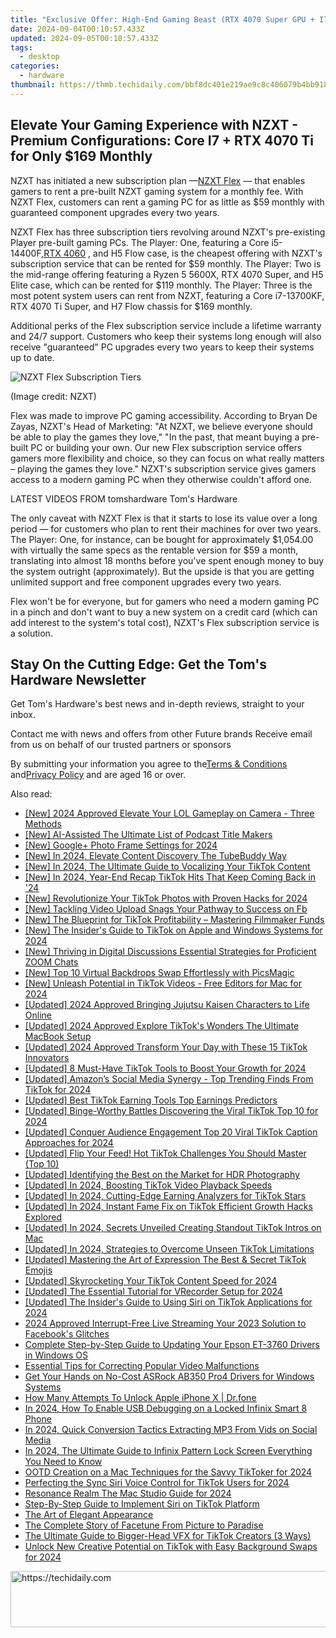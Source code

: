 ```yaml
---
title: "Exclusive Offer: High-End Gaming Beast (RTX 4070 Super GPU + I7 CPU) Prebuilt PC From MSI for Less Than $1,600 - Limited Time Only"
date: 2024-09-04T00:10:57.433Z
updated: 2024-09-05T00:10:57.433Z
tags:
  - desktop
categories:
  - hardware
thumbnail: https://thmb.techidaily.com/bbf8dc401e219ae9c8c406079b4bb91863628883caa9b7dda7f853c7436ac508.jpg
---
```


## Elevate Your Gaming Experience with NZXT - Premium Configurations: Core I7 + RTX 4070 Ti for Only $169 Monthly

NZXT has initiated a new subscription plan —[NZXT Flex](https://shareasale.com/r.cfm?b=755373&u=4338022&m=60525&afftrack=techidaily&urllink=https%3A%2F%2Fsilver-cuisine.pxf.io%2Fnlgolx) — that enables gamers to rent a pre-built NZXT gaming system for a monthly fee. With NZXT Flex, customers can rent a gaming PC for as little as $59 monthly with guaranteed component upgrades every two years.

 NZXT Flex has three subscription tiers revolving around NZXT's pre-existing Player pre-built gaming PCs. The Player: One, featuring a Core i5-14400F,[RTX 4060](https://www.tomshardware.com/reviews/nvidia-geforce-rtx-4060-review-asus-dual) , and H5 Flow case, is the cheapest offering with NZXT's subscription service that can be rented for $59 monthly. The Player: Two is the mid-range offering featuring a Ryzen 5 5600X, RTX 4070 Super, and H5 Elite case, which can be rented for $119 monthly. The Player: Three is the most potent system users can rent from NZXT, featuring a Core i7-13700KF, RTX 4070 Ti Super, and H7 Flow chassis for $169 monthly.

 Additional perks of the Flex subscription service include a lifetime warranty and 24/7 support. Customers who keep their systems long enough will also receive "guaranteed" PC upgrades every two years to keep their systems up to date.

![NZXT Flex Subscription Tiers](https://cdn.mos.cms.futurecdn.net/xHzgMBCkYAYYHmc6iPETgK-320-80.png)

(Image credit: NZXT)

 Flex was made to improve PC gaming accessibility. According to Bryan De Zayas, NZXT's Head of Marketing: "At NZXT, we believe everyone should be able to play the games they love," "In the past, that meant buying a pre-built PC or building your own. Our new Flex subscription service offers gamers more flexibility and choice, so they can focus on what really matters – playing the games they love." NZXT's subscription service gives gamers access to a modern gaming PC when they otherwise couldn't afford one.

 LATEST VIDEOS FROM tomshardware Tom's Hardware

 The only caveat with NZXT Flex is that it starts to lose its value over a long period — for customers who plan to rent their machines for over two years. The Player: One, for instance, can be bought for approximately $1,054.00 with virtually the same specs as the rentable version for $59 a month, translating into almost 18 months before you've spent enough money to buy the system outright (approximately). But the upside is that you are getting unlimited support and free component upgrades every two years.

 Flex won't be for everyone, but for gamers who need a modern gaming PC in a pinch and don't want to buy a new system on a credit card (which can add interest to the system's total cost), NZXT's Flex subscription service is a solution.

## Stay On the Cutting Edge: Get the Tom's Hardware Newsletter

 Get Tom's Hardware's best news and in-depth reviews, straight to your inbox.

 Contact me with news and offers from other Future brands  Receive email from us on behalf of our trusted partners or sponsors

 By submitting your information you agree to the[Terms & Conditions](https://futureplc.com/terms-conditions/) and[Privacy Policy](https://futureplc.com/privacy-policy/) and are aged 16 or over.

<ins class="adsbygoogle"
     style="display:block"
     data-ad-format="autorelaxed"
     data-ad-client="ca-pub-7571918770474297"
     data-ad-slot="1223367746"></ins>



<ins class="adsbygoogle"
     style="display:block"
     data-ad-client="ca-pub-7571918770474297"
     data-ad-slot="8358498916"
     data-ad-format="auto"
     data-full-width-responsive="true"></ins>

<span class="atpl-alsoreadstyle">Also read:</span>
<div><ul>
<li><a href="https://screen-mirroring-recording.techidaily.com/new-2024-approved-elevate-your-lol-gameplay-on-camera-three-methods/"><u>[New] 2024 Approved  Elevate Your LOL Gameplay on Camera - Three Methods</u></a></li>
<li><a href="https://extra-tips.techidaily.com/new-ai-assisted-the-ultimate-list-of-podcast-title-makers/"><u>[New] AI-Assisted  The Ultimate List of Podcast Title Makers</u></a></li>
<li><a href="https://facebook-videos.techidaily.com/new-googleplus-photo-frame-settings-for-2024/"><u>[New] Google+ Photo Frame Settings for 2024</u></a></li>
<li><a href="https://facebook-record-videos.techidaily.com/new-in-2024-elevate-content-discovery-the-tubebuddy-way/"><u>[New] In 2024, Elevate Content Discovery  The TubeBuddy Way</u></a></li>
<li><a href="https://tiktok-videos.techidaily.com/new-in-2024-the-ultimate-guide-to-vocalizing-your-tiktok-content/"><u>[New] In 2024, The Ultimate Guide to Vocalizing Your TikTok Content</u></a></li>
<li><a href="https://tiktok-videos.techidaily.com/new-in-2024-year-end-recap-tiktok-hits-that-keep-coming-back-in-24/"><u>[New] In 2024, Year-End Recap  TikTok Hits That Keep Coming Back in '24</u></a></li>
<li><a href="https://tiktok-videos.techidaily.com/new-revolutionize-your-tiktok-photos-with-proven-hacks-for-2024/"><u>[New] Revolutionize Your TikTok Photos with Proven Hacks for 2024</u></a></li>
<li><a href="https://facebook-video-recording.techidaily.com/new-tackling-video-upload-snags-your-pathway-to-success-on-fb/"><u>[New] Tackling Video Upload Snags  Your Pathway to Success on Fb</u></a></li>
<li><a href="https://tiktok-videos.techidaily.com/new-the-blueprint-for-tiktok-profitability-mastering-filmmaker-funds/"><u>[New] The Blueprint for TikTok Profitability – Mastering Filmmaker Funds</u></a></li>
<li><a href="https://tiktok-videos.techidaily.com/new-the-insiders-guide-to-tiktok-on-apple-and-windows-systems-for-2024/"><u>[New] The Insider's Guide to TikTok on Apple and Windows Systems for 2024</u></a></li>
<li><a href="https://screen-mirroring-recording.techidaily.com/new-thriving-in-digital-discussions-essential-strategies-for-proficient-zoom-chats/"><u>[New] Thriving in Digital Discussions  Essential Strategies for Proficient ZOOM Chats</u></a></li>
<li><a href="https://some-guidance.techidaily.com/new-top-10-virtual-backdrops-swap-effortlessly-with-picsmagic/"><u>[New] Top 10 Virtual Backdrops  Swap Effortlessly with PicsMagic</u></a></li>
<li><a href="https://tiktok-videos.techidaily.com/new-unleash-potential-in-tiktok-videos-free-editors-for-mac-for-2024/"><u>[New] Unleash Potential in TikTok Videos - Free Editors for Mac for 2024</u></a></li>
<li><a href="https://tiktok-videos.techidaily.com/updated-2024-approved-bringing-jujutsu-kaisen-characters-to-life-online/"><u>[Updated] 2024 Approved  Bringing Jujutsu Kaisen Characters to Life Online</u></a></li>
<li><a href="https://tiktok-videos.techidaily.com/updated-2024-approved-explore-tiktoks-wonders-the-ultimate-macbook-setup/"><u>[Updated] 2024 Approved  Explore TikTok's Wonders  The Ultimate MacBook Setup</u></a></li>
<li><a href="https://tiktok-videos.techidaily.com/updated-2024-approved-transform-your-day-with-these-15-tiktok-innovators/"><u>[Updated] 2024 Approved  Transform Your Day with These 15 TikTok Innovators</u></a></li>
<li><a href="https://tiktok-videos.techidaily.com/updated-8-must-have-tiktok-tools-to-boost-your-growth-for-2024/"><u>[Updated] 8 Must-Have TikTok Tools to Boost Your Growth for 2024</u></a></li>
<li><a href="https://tiktok-videos.techidaily.com/updated-amazons-social-media-synergy-top-trending-finds-from-tiktok-for-2024/"><u>[Updated] Amazon’s Social Media Synergy - Top Trending Finds From TikTok for 2024</u></a></li>
<li><a href="https://tiktok-videos.techidaily.com/updated-best-tiktok-earning-tools-top-earnings-predictors/"><u>[Updated] Best TikTok Earning Tools  Top Earnings Predictors</u></a></li>
<li><a href="https://tiktok-videos.techidaily.com/updated-binge-worthy-battles-discovering-the-viral-tiktok-top-10-for-2024/"><u>[Updated] Binge-Worthy Battles  Discovering the Viral TikTok Top 10 for 2024</u></a></li>
<li><a href="https://tiktok-videos.techidaily.com/updated-conquer-audience-engagement-top-20-viral-tiktok-caption-approaches-for-2024/"><u>[Updated] Conquer Audience Engagement  Top 20 Viral TikTok Caption Approaches for 2024</u></a></li>
<li><a href="https://tiktok-videos.techidaily.com/updated-flip-your-feed-hot-tiktok-challenges-you-should-master-top-10/"><u>[Updated] Flip Your Feed!  Hot TikTok Challenges You Should Master (Top 10)</u></a></li>
<li><a href="https://some-knowledge.techidaily.com/updated-identifying-the-best-on-the-market-for-hdr-photography/"><u>[Updated] Identifying the Best on the Market for HDR Photography</u></a></li>
<li><a href="https://tiktok-videos.techidaily.com/updated-in-2024-boosting-tiktok-video-playback-speeds/"><u>[Updated] In 2024, Boosting TikTok Video Playback Speeds</u></a></li>
<li><a href="https://tiktok-videos.techidaily.com/updated-in-2024-cutting-edge-earning-analyzers-for-tiktok-stars/"><u>[Updated] In 2024, Cutting-Edge Earning Analyzers for TikTok Stars</u></a></li>
<li><a href="https://tiktok-videos.techidaily.com/updated-in-2024-instant-fame-fix-on-tiktok-efficient-growth-hacks-explored/"><u>[Updated] In 2024, Instant Fame Fix on TikTok  Efficient Growth Hacks Explored</u></a></li>
<li><a href="https://tiktok-videos.techidaily.com/updated-in-2024-secrets-unveiled-creating-standout-tiktok-intros-on-mac/"><u>[Updated] In 2024, Secrets Unveiled  Creating Standout TikTok Intros on Mac</u></a></li>
<li><a href="https://tiktok-videos.techidaily.com/updated-in-2024-strategies-to-overcome-unseen-tiktok-limitations/"><u>[Updated] In 2024, Strategies to Overcome Unseen TikTok Limitations</u></a></li>
<li><a href="https://tiktok-videos.techidaily.com/updated-mastering-the-art-of-expression-the-best-and-secret-tiktok-emojis/"><u>[Updated] Mastering the Art of Expression  The Best & Secret TikTok Emojis</u></a></li>
<li><a href="https://tiktok-videos.techidaily.com/updated-skyrocketing-your-tiktok-content-speed-for-2024/"><u>[Updated] Skyrocketing Your TikTok Content Speed for 2024</u></a></li>
<li><a href="https://visual-screen-recording.techidaily.com/updated-the-essential-tutorial-for-vrecorder-setup-for-2024/"><u>[Updated] The Essential Tutorial for VRecorder Setup for 2024</u></a></li>
<li><a href="https://tiktok-videos.techidaily.com/updated-the-insiders-guide-to-using-siri-on-tiktok-applications-for-2024/"><u>[Updated] The Insider's Guide to Using Siri on TikTok Applications for 2024</u></a></li>
<li><a href="https://facebook-videos.techidaily.com/2024-approved-interrupt-free-live-streaming-your-2023-solution-to-facebooks-glitches/"><u>2024 Approved  Interrupt-Free Live Streaming  Your 2023 Solution to Facebook's Glitches</u></a></li>
<li><a href="https://win-amazing.techidaily.com/complete-step-by-step-guide-to-updating-your-epson-et-3760-drivers-in-windows-os/"><u>Complete Step-by-Step Guide to Updating Your Epson ET-3760 Drivers in Windows OS</u></a></li>
<li><a href="https://tiktok-videos.techidaily.com/essential-tips-for-correcting-popular-video-malfunctions/"><u>Essential Tips for Correcting Popular Video Malfunctions</u></a></li>
<li><a href="https://hardware-help.techidaily.com/1722963348957-get-your-hands-on-no-cost-asrock-ab350-pro4-drivers-for-windows-systems/"><u>Get Your Hands on No-Cost ASRock AB350 Pro4 Drivers for Windows Systems</u></a></li>
<li><a href="https://iphone-unlock.techidaily.com/how-many-attempts-to-unlock-apple-iphone-x-drfone-by-drfone-ios/"><u>How Many Attempts To Unlock Apple iPhone X | Dr.fone</u></a></li>
<li><a href="https://unlock-android.techidaily.com/in-2024-how-to-enable-usb-debugging-on-a-locked-infinix-smart-8-phone-by-drfone-android/"><u>In 2024, How To Enable USB Debugging on a Locked Infinix Smart 8 Phone</u></a></li>
<li><a href="https://vp-tips.techidaily.com/in-2024-quick-conversion-tactics-extracting-mp3-from-vids-on-social-media/"><u>In 2024, Quick Conversion Tactics  Extracting MP3 From Vids on Social Media</u></a></li>
<li><a href="https://unlock-android.techidaily.com/in-2024-the-ultimate-guide-to-infinix-pattern-lock-screen-everything-you-need-to-know-by-drfone-android/"><u>In 2024, The Ultimate Guide to Infinix Pattern Lock Screen Everything You Need to Know</u></a></li>
<li><a href="https://tiktok-videos.techidaily.com/ootd-creation-on-a-mac-techniques-for-the-savvy-tiktoker-for-2024/"><u>OOTD Creation on a Mac  Techniques for the Savvy TikToker for 2024</u></a></li>
<li><a href="https://tiktok-videos.techidaily.com/perfecting-the-sync-siri-voice-control-for-tiktok-users-for-2024/"><u>Perfecting the Sync  Siri Voice Control for TikTok Users for 2024</u></a></li>
<li><a href="https://visual-screen-recording.techidaily.com/resonance-realm-the-mac-studio-guide-for-2024/"><u>Resonance Realm  The Mac Studio Guide for 2024</u></a></li>
<li><a href="https://tiktok-videos.techidaily.com/step-by-step-guide-to-implement-siri-on-tiktok-platform/"><u>Step-By-Step Guide to Implement Siri on TikTok Platform</u></a></li>
<li><a href="https://extra-tips.techidaily.com/the-art-of-elegant-appearance/"><u>The Art of Elegant Appearance</u></a></li>
<li><a href="https://extra-tips.techidaily.com/the-complete-story-of-facetune-from-picture-to-paradise/"><u>The Complete Story of Facetune  From Picture to Paradise</u></a></li>
<li><a href="https://tiktok-videos.techidaily.com/the-ultimate-guide-to-bigger-head-vfx-for-tiktok-creators-3-ways/"><u>The Ultimate Guide to Bigger-Head VFX for TikTok Creators (3 Ways)</u></a></li>
<li><a href="https://tiktok-videos.techidaily.com/unlock-new-creative-potential-on-tiktok-with-easy-background-swaps-for-2024/"><u>Unlock New Creative Potential on TikTok with Easy Background Swaps for 2024</u></a></li>
</ul></div>

<!-- affiliate ads begin -->
<a href="https://appsumo.8odi.net/c/5597632/2030391/7443" target="_top" id="2030391">
  <img src="//a.impactradius-go.com/display-ad/7443-2030391" border="0" alt="https://techidaily.com" width="728" height="90"/>
</a>
<img height="0" width="0" src="https://appsumo.8odi.net/i/5597632/2030391/7443" style="position:absolute;visibility:hidden;" border="0" />
<!-- affiliate ads end -->